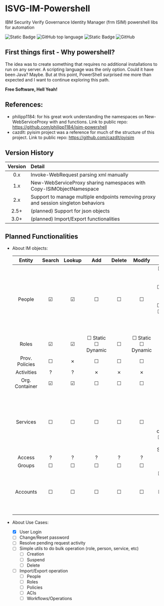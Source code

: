# ISVG-IM-Powershell
IBM Security Verify Governance Identity Manager (frm ISIM) powershell libs for automation

![Static Badge](https://img.shields.io/badge/version-2.3.3c-green)
![GitHub top language](https://img.shields.io/github/languages/top/lvalovits/ISVG-IM-Powershell?logo=powershell)
![Static Badge](https://img.shields.io/badge/PowerShell-v5.1-blue?logo=powershell)
![GitHub](https://img.shields.io/github/license/lvalovits/ISVG-IM-Powershell)

## First things first - Why powershell?
The idea was to create something that requires no additional installations to run on any server. A scripting language was the only option.
Could it have been Java? Maybe. But at this point, PowerShell surprised me more than expected and I want to continue exploring this path.

**Free Software, Hell Yeah!**

## References:
 * philipp1184:	for his great work understanding the namespaces on New-WebServiceProxy with <Copy-ISIMObjectNamespace> and <Convert-2WSAttr> functions. Link to public repo: https://github.com/philipp1184/isim-powershell
* cazdlt:			pyisim project was a reference for much of the structure of this project. Link to public repo: https://github.com/cazdlt/pyisim

## Version History

|	Version	|	Detail																				|
|:---------:|:--------------------------------------------------------------------------------------|
|	0.x		|	Invoke-WebRequest parsing xml manually												|
|	1.x		|	New-WebServiceProxy sharing namespaces with Copy-ISIMObjectNamespace				|
|	2.x		|	Support to manage multiple endpoints removing proxy and session singleton behaviors	|
|   2.5+	|	(planned) Support for json objects													|
|   3.0+	|	(planned) Import/Export functionalities												|

## Planned Functionalities
- About IM objects:

	|	Entity			|	Search	|	Lookup	|	Add		|	Delete	|	Modify	|	Extras	|
	|:-----------------:|:---------:|:---------:|:---------:|:---------:|:---------:|:---------:|
	|	People			|	&#9745;	|	&#9745;	|	&#9744;	|	&#9744;	|	&#9744;	|	&#9744;	Restore	<br>	&#9744;	Suspend	<br>	&#9744;	Transfer	<br>	&#9744;	Get roles	<br>	&#9744;	Add role	<br>	&#9744;	Remove role	<br>	&#9744;	Get accounts	|
	|	Roles	|	&#9745;	|	&#9745;	|	&#9744;	Static	<br>	&#9744;	Dynamic	|	&#9744;	|	&#9744;	Static	<br>	&#9744;	Dynamic	|	&#9744;	Get members	|
	|	Prov. Policies	|	&#9744;	|	&cross;	|	&#9744;	|	&#9744;	|	&#9744;	|	&cross;	|
	|	Activities		|	&quest;	|	&quest;	|	&cross;	|	&cross;	|	&cross;	|	&quest;	|
	|	Org. Container	|	&#9745;	|	&#9745;	|	&#9744;	|	&#9744;	|	&#9744;	|	&#9744;	Move	|
	|	Services		|	&#9744;	|	&#9744;	|	&#9744;	|	&#9744;	|	&#9744;	|	&#9744;	Get accounts	<br>	&#9744;	Get support data	<br>	&#9744;	Test connection	<br>	&#9744;	Enforce Policy for Service (?)	|
	|	Access			|	&quest;	|	&quest;	|	&quest;	|	&quest;	|	&quest;	|	&cross;	|
	|	Groups			|	&#9744;	|	&#9744;	|	&#9744;	|	&#9744;	|	&#9744;	|	&cross;	|
	|	Accounts		|	&#9744;	|	&#9744;	|	&#9744;	|	&#9744;	|	&#9744;	|	&#9744;	Restore	<br>	&#9744;	Suspend	<br>	&#9744;	Orphan	<br>	&#9744;	Adopt	<br>	&#9744;	Get Orphans	<br>	|

- About Use Cases:
	- [x] User Login
	- [ ] Change/Reset password
	- [ ] Resolve pending request activity
	- [ ] Simple utils to do bulk operation (role, person, service, etc)
		- [ ] Creation
		- [ ] Suspend
		- [ ] Delete
	- [ ] Import/Export operation
		- [ ] People
		- [ ] Roles
		- [ ] Policies
		- [ ] ACIs
		- [ ] Workflows/Operations
